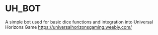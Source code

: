 # UH_BOT
A simple bot used for basic dice functions and integration into Universal Horizons Game
https://universalhorizonsgaming.weebly.com/
